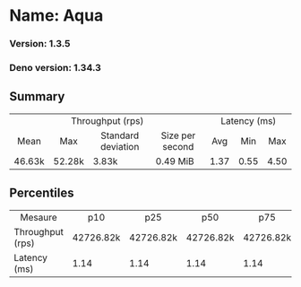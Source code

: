 # Name: Aqua 
  
  ### Version: 1.3.5
  ### Deno version: 1.34.3

## Summary
<table>
<tr>
    <td align="center" colspan="4">Throughput (rps)</td>
    <td align="center" colspan="3">Latency (ms)</td>
</tr>
<tr>
    <td align="center">Mean</td>
    <td align="center">Max</td>
    <td align="center">Standard deviation</td>
    <td align="center">Size per second</td>
    <td align="center">Avg</td>
    <td align="center">Min</td>
    <td align="center">Max</td>
</tr>
<tr>
    <td>46.63k</td>
    <td>52.28k</td>
    <td>3.83k</td>
    <td>0.49 MiB</td>
    <td>1.37</td>
    <td>0.55</td>
    <td>4.50</td>
</tr>
</table>

## Percentiles

<table>
<tr>
  <td align="center">Mesaure</td>
  <td align="center">p10</td>
  <td align="center">p25</td>
  <td align="center">p50</td>
  <td align="center">p75</td>
  <td align="center">p90</td>
  <td align="center">p95</td>
  <td align="center">p99</td>
</tr>
<tr>
  <td>Throughput (rps)</td>
  <td>42726.82k</td>
  <td>42726.82k</td>
  <td>42726.82k</td>
  <td>42726.82k</td>
  <td>50106.47k</td>
  <td>51179.04k</td>
  <td>52278.19k</td>
</tr>
<tr>
  <td>Latency (ms)</td>
  <td>1.14</td>
  <td>1.14</td>
  <td>1.14</td>
  <td>1.14</td>
  <td>1.74</td>
  <td>1.90</td>
  <td>2.39</td>
</tr>
</table>
